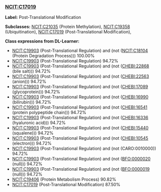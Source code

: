 
### [NCIT:C17019](http://purl.obolibrary.org/obo/NCIT_C17019)
**Label:** Post-Translational Modification

**Subclasses:** [NCIT:C21035](http://purl.obolibrary.org/obo/NCIT_C21035) (Protein Methylation), [NCIT:C19358](http://purl.obolibrary.org/obo/NCIT_C19358) (Ubiquitination), [NCIT:C17019](http://purl.obolibrary.org/obo/NCIT_C17019) (Post-Translational Modification), 

**Class expressions from DL-Learner:**

- [NCIT:C19903](http://purl.obolibrary.org/obo/NCIT_C19903) (Post-Translational Regulation) and (not ([NCIT:C18104](http://purl.obolibrary.org/obo/NCIT_C18104) (Protein Degradation Process))) 100.00%
- [NCIT:C19903](http://purl.obolibrary.org/obo/NCIT_C19903) (Post-Translational Regulation) 94.72%
- [NCIT:C19903](http://purl.obolibrary.org/obo/NCIT_C19903) (Post-Translational Regulation) and (not ([CHEBI:22868](http://purl.obolibrary.org/obo/CHEBI_22868) (bile salt))) 94.72%
- [NCIT:C19903](http://purl.obolibrary.org/obo/NCIT_C19903) (Post-Translational Regulation) and (not ([CHEBI:22563](http://purl.obolibrary.org/obo/CHEBI_22563) (anion))) 94.72%
- [NCIT:C19903](http://purl.obolibrary.org/obo/NCIT_C19903) (Post-Translational Regulation) and (not ([CHEBI:17089](http://purl.obolibrary.org/obo/CHEBI_17089) (glycoprotein))) 94.72%
- [NCIT:C19903](http://purl.obolibrary.org/obo/NCIT_C19903) (Post-Translational Regulation) and (not ([CHEBI:16990](http://purl.obolibrary.org/obo/CHEBI_16990) (bilirubin))) 94.72%
- [NCIT:C19903](http://purl.obolibrary.org/obo/NCIT_C19903) (Post-Translational Regulation) and (not ([CHEBI:16541](http://purl.obolibrary.org/obo/CHEBI_16541) (protein polypeptide chain))) 94.72%
- [NCIT:C19903](http://purl.obolibrary.org/obo/NCIT_C19903) (Post-Translational Regulation) and (not ([CHEBI:16336](http://purl.obolibrary.org/obo/CHEBI_16336) (hyaluronic acid))) 94.72%
- [NCIT:C19903](http://purl.obolibrary.org/obo/NCIT_C19903) (Post-Translational Regulation) and (not ([CHEBI:15440](http://purl.obolibrary.org/obo/CHEBI_15440) (squalene))) 94.72%
- [NCIT:C19903](http://purl.obolibrary.org/obo/NCIT_C19903) (Post-Translational Regulation) and (not ([CHEBI:10545](http://purl.obolibrary.org/obo/CHEBI_10545) (electron))) 94.72%
- [NCIT:C19903](http://purl.obolibrary.org/obo/NCIT_C19903) (Post-Translational Regulation) and (not (CARO:0010000)) 94.72%
- [NCIT:C19903](http://purl.obolibrary.org/obo/NCIT_C19903) (Post-Translational Regulation) and (not ([BFO:0000020](http://purl.obolibrary.org/obo/BFO_0000020) (null))) 94.72%
- [NCIT:C19903](http://purl.obolibrary.org/obo/NCIT_C19903) (Post-Translational Regulation) and (not ([BFO:0000019](http://purl.obolibrary.org/obo/BFO_0000019) (null))) 94.72%
- [NCIT:C19406](http://purl.obolibrary.org/obo/NCIT_C19406) (Protein Metabolism Process) 90.82%
- [NCIT:C17019](http://purl.obolibrary.org/obo/NCIT_C17019) (Post-Translational Modification) 87.50%


